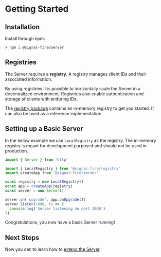 # Getting Started

## Installation

Install through npm:

```
> npm i @signal-fire/server
```

## Registries

The Server requires a __registry__. A registry manages
client IDs and their associated information.

By using registries it is possible to horizontally
scale the Server in a decentralized environment. Registries
also enable authentication and storage of clients with
enduring IDs.

The [registry package](https://github.com/lucets/registr)
contains an in-memory registry to get you started. It can
also be used as a reference implementation.

## Setting up a Basic Server

In the below example we use `LocalRegistry` as the registry.
The in-memory registry is meant for development purposed
and should not be used in production.

```typescript
import { Server } from 'http'

import { LocalRegistry } from '@signal-fire/registry'
import createApp from '@signal-fire/server'

const registry = new LocalRegistry()
const app = createApp(registry)
const server = new Server()

server.on('upgrade', app.onUpgrade())
server.listen(3000, () => {
  console.log('Server listening on port 3000')
})
```

Congratulations, you now have a basic Server running!

## Next Steps

Now you can to learn how to [extend the Server](./Extending-the-Server.md).
